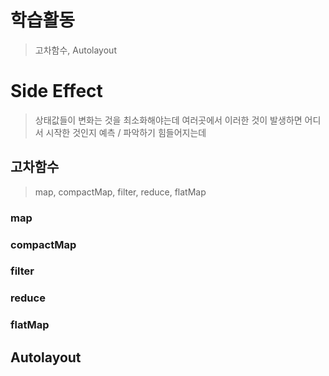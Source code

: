 # 학습활동
> 고차함수, Autolayout

# Side Effect
> 상태값들이 변화는 것을 최소화해야는데 여러곳에서 이러한 것이 발생하면 어디서 시작한 것인지 예측 / 파악하기 힘들어지는데 
> 

## 고차함수
> map, compactMap, filter, reduce, flatMap

### map
>

### compactMap
>

### filter
>

### reduce
>

### flatMap
>


## Autolayout
> 


